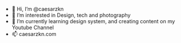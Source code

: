 - 👋 Hi, I’m @caesarzkn
- 👀 I’m interested in Design, tech and photography
- 🌱 I’m currently learning design system, and creating content on my Youtube Channel
- 📫 caesarzkn.com

<!---
caesarzkn/caesarzkn is a ✨ special ✨ repository because its `README.md` (this file) appears on your GitHub profile.
You can click the Preview link to take a look at your changes.
--->

